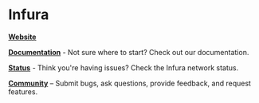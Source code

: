 # Infura
**[Website](https://infura.io)**

**[Documentation](https://infura.io/docs)** - Not sure where to start? Check out our documentation.

**[Status](https://status.infura.io)** - Think you're having issues? Check the Infura network status.

**[Community](https://community.infura.io)** – Submit bugs, ask questions, provide feedback, and request features.
